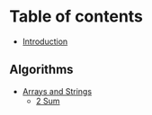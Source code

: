 # Table of contents

* [Introduction](README.md)

## Algorithms

* [Arrays and Strings](arrays_and_strings/README.md)
  * [2 Sum](arrays_and_strings/2-sum.md)

